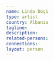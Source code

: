 ```yaml
---
name: Linda Doçi
type: artist
country: Albania
tagline:
description:
related-persons:
connections:
layout: person
---
```

